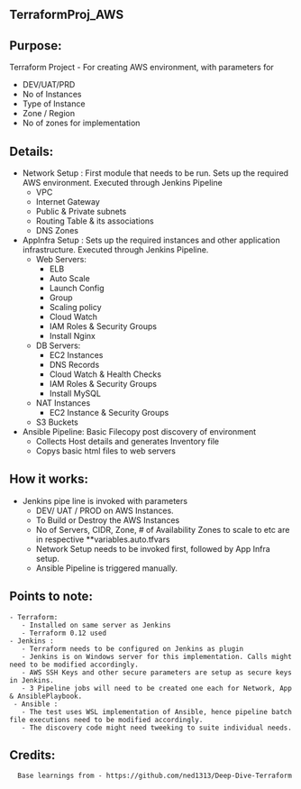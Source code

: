 ## TerraformProj_AWS
Purpose: 
-------
Terraform Project - For creating AWS environment, with parameters for
  - DEV/UAT/PRD
  - No of Instances
  - Type of Instance
  - Zone / Region
  - No of zones for implementation

Details: 
--------
  - Network Setup : First module that needs to be run. Sets up the required AWS environment. Executed through Jenkins Pipeline
    - VPC
    - Internet Gateway
    - Public & Private subnets
    - Routing Table & its associations
    - DNS Zones
  - AppInfra Setup : Sets up the required instances and other application infrastructure. Executed through Jenkins Pipeline.  
     - Web Servers:
       - ELB
       - Auto Scale
       - Launch Config
       - Group
       - Scaling policy
       - Cloud Watch
       - IAM Roles & Security Groups
       - Install Nginx
     - DB Servers:
       - EC2 Instances
       - DNS Records
       - Cloud Watch & Health Checks
       - IAM Roles & Security Groups
       - Install MySQL
     - NAT Instances
       - EC2 Instance & Security Groups
     - S3 Buckets
   - Ansible Pipeline: Basic Filecopy post discovery of environment
     - Collects Host details and generates Inventory file
     - Copys basic html files to web servers  

How it works: 
-------------
  - Jenkins pipe line is invoked with parameters
    - DEV/ UAT / PROD on AWS Instances.
    - To Build or Destroy the AWS Instances
    - No of Servers, CIDR, Zone, # of Availability Zones to scale to etc are in respective **variables.auto.tfvars
    - Network Setup needs to be invoked first, followed by App Infra setup.
    - Ansible Pipeline is triggered manually. 
    
Points to note: 
---------------
    - Terraform:
       - Installed on same server as Jenkins
       - Terraform 0.12 used
    - Jenkins : 
       - Terraform needs to be configured on Jenkins as plugin
       - Jenkins is on Windows server for this implementation. Calls might need to be modified accordingly.
       - AWS SSH Keys and other secure parameters are setup as secure keys in Jenkins.  
       - 3 Pipeline jobs will need to be created one each for Network, App & AnsiblePlaybook.
     - Ansible : 
       - The test uses WSL implementation of Ansible, hence pipeline batch file executions need to be modified accordingly.
       - The discovery code might need tweeking to suite individual needs. 
 
 Credits:
 --------
      Base learnings from - https://github.com/ned1313/Deep-Dive-Terraform
